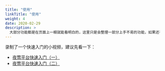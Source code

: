 ```yaml
---
title: "使用"
linkTitle: "使用"
weight: 4
date: 2020-02-29
description: >
  大部分功能都是在页面上一眼就能看明白的，这里只是会整理一部分上手不易的功能，如果还有不明白的地方可以提给我们，我们继续完善文档
---
```



录制了一个快速入门的小视频，建议先看一下：

- [夜莺平台快速入门（一）](https://s3-gz01.didistatic.com/n9e-pub/video/n9e-usage-001.mp4)
- [夜莺平台快速入门（二）](https://s3-gz01.didistatic.com/n9e-pub/video/n9e-usage-002.mp4)
